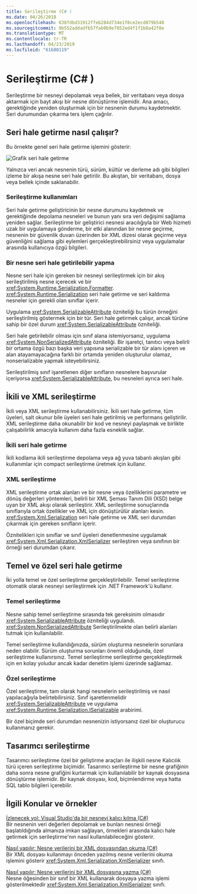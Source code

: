 ```yaml
---
title: Serileştirme (C# )
ms.date: 04/26/2018
ms.openlocfilehash: 638fdbd31912ffeb284d734e1f8ce2ecd879b540
ms.sourcegitcommit: 9b552addadfb57fab0b9e7852ed4f1f1b8a42f8e
ms.translationtype: MT
ms.contentlocale: tr-TR
ms.lasthandoff: 04/23/2019
ms.locfileid: "61680119"
---
```

# <a name="serialization-c"></a>Serileştirme (C# )

Serileştirme bir nesneyi depolamak veya bellek, bir veritabanı veya dosya aktarmak için bayt akışı bir nesne dönüştürme işlemidir. Ana amacı, gerektiğinde yeniden oluşturmak için bir nesnenin durumu kaydetmektir. Seri durumundan çıkarma ters işlem çağrılır.

## <a name="how-serialization-works"></a>Seri hale getirme nasıl çalışır?

Bu örnekte genel seri hale getirme işlemini gösterir:

![Grafik seri hale getirme](./media/index/serialization-process.gif)

Yalnızca veri ancak nesnenin türü, sürüm, kültür ve derleme adı gibi bilgileri izleme bir akışa nesne seri hale getirilir. Bu akıştan, bir veritabanı, dosya veya bellek içinde saklanabilir.

### <a name="uses-for-serialization"></a>Serileştirme kullanımları

Seri hale getirme geliştiricinin bir nesne durumunu kaydetmek ve gerektiğinde depolama nesneleri ve bunun yanı sıra veri değişimi sağlama yeniden sağlar. Serileştirme bir geliştirici nesnesi aracılığıyla bir Web hizmeti uzak bir uygulamaya gönderme, bir etki alanından bir nesne geçirme, nesnenin bir güvenlik duvarı üzerinden bir XML dizesi olarak geçirme veya güvenliğini sağlama gibi eylemleri gerçekleştirebilirsiniz veya uygulamalar arasında kullanıcıya özgü bilgileri.

### <a name="making-an-object-serializable"></a>Bir nesne seri hale getirilebilir yapma

Nesne seri hale için gereken bir nesneyi serileştirmek için bir akış serileştirilmiş nesne içerecek ve bir <xref:System.Runtime.Serialization.Formatter>. <xref:System.Runtime.Serialization> seri hale getirme ve seri kaldırma nesneler için gerekli olan sınıflar içerir.

Uygulama <xref:System.SerializableAttribute> özniteliği bu türün örneğini serileştirilmiş göstermek için bir tür. Seri hale getirmek çalışır, ancak türüne sahip bir özel durum <xref:System.SerializableAttribute> özniteliği.

Seri hale getirilebilir olması için sınıf alana istemiyorsanız, uygulama <xref:System.NonSerializedAttribute> özniteliği. Bir işaretçi, tanıtıcı veya belirli bir ortama özgü bazı başka veri yapısına serializable bir tür alanı içeren ve alan atayamayacağına farklı bir ortamda yeniden oluşturulur olamaz, nonserializable yapmak isteyebilirsiniz.

Serileştirilmiş sınıf işaretlenen diğer sınıfların nesnelere başvurular içeriyorsa <xref:System.SerializableAttribute>, bu nesneleri ayrıca seri hale.

## <a name="binary-and-xml-serialization"></a>İkili ve XML serileştirme

İkili veya XML serileştirme kullanabilirsiniz. İkili seri hale getirme, tüm üyeleri, salt okunur bile üyeleri seri hale getirilmiş ve performans geliştirilir. XML serileştirme daha okunabilir bir kod ve nesneyi paylaşmak ve birlikte çalışabilirlik amacıyla kullanım daha fazla esneklik sağlar.

### <a name="binary-serialization"></a>İkili seri hale getirme

İkili kodlama ikili serileştirme depolama veya ağ yuva tabanlı akışları gibi kullanımlar için compact serileştirme üretmek için kullanır.

### <a name="xml-serialization"></a>XML serileştirme

XML serileştirme ortak alanları ve bir nesne veya özelliklerini parametre ve dönüş değerleri yöntemleri, belirli bir XML Şeması Tanım Dili (XSD) belge uyan bir XML akışı olarak serileştirir. XML serileştirme sonuçlarında sınıflarıyla ortak özellikler ve XML için dönüştürülür alanları kesin. <xref:System.Xml.Serialization> seri hale getirme ve XML seri durumdan çıkarmak için gereken sınıfların içerir.

Öznitelikleri için sınıflar ve sınıf üyeleri denetlenmesine uygulamak <xref:System.Xml.Serialization.XmlSerializer> serileştiren veya sınıfının bir örneği seri durumdan çıkarır.

## <a name="basic-and-custom-serialization"></a>Temel ve özel seri hale getirme

İki yolla temel ve özel serileştirme gerçekleştirilebilir. Temel serileştirme otomatik olarak nesneyi serileştirmek için .NET Framework'ü kullanır.

### <a name="basic-serialization"></a>Temel serileştirme

Nesne sahip temel serileştirme sırasında tek gereksinim olmasıdır <xref:System.SerializableAttribute> özniteliği uygulandı. <xref:System.NonSerializedAttribute> Serileştirilmekte olan belirli alanları tutmak için kullanılabilir.

Temel serileştirme kullandığınızda, sürüm oluşturma nesnelerin sorunlara neden olabilir. Sürüm oluşturma sorunları önemli olduğunda, özel serileştirme kullanırsınız. Temel serileştirme serileştirme gerçekleştirmek için en kolay yoludur ancak kadar denetim işlemi üzerinde sağlamaz.

### <a name="custom-serialization"></a>Özel serileştirme

Özel serileştirme, tam olarak hangi nesnelerin serileştirilmiş ve nasıl yapılacağıyla belirtebilirsiniz. Sınıf işaretlenmelidir <xref:System.SerializableAttribute> ve uygulama <xref:System.Runtime.Serialization.ISerializable> arabirimi.

Bir özel biçimde seri durumdan nesnenizin istiyorsanız özel bir oluşturucu kullanmanız gerekir.

## <a name="designer-serialization"></a>Tasarımcı serileştirme

Tasarımcı serileştirme özel bir geliştirme araçları ile ilişkili nesne Kalıcılık türü içeren serileştirme biçimidir. Tasarımcı serileştirme bir nesne grafiğinin daha sonra nesne grafiğini kurtarmak için kullanılabilir bir kaynak dosyasına dönüştürme işlemidir. Bir kaynak dosyası, kod, biçimlendirme veya hatta SQL tablo bilgileri içerebilir.

## <a name="BKMK_RelatedTopics"></a> İlgili Konular ve örnekler  
[İzlenecek yol: Visual Studio'da bir nesneyi kalıcı kılma (C#)](walkthrough-persisting-an-object-in-visual-studio.md)  
Bir nesnenin veri değerleri depolamak ve bunları nesnesi örneği başlatıldığında almanıza imkan sağlayan, örnekleri arasında kalıcı hale getirmek için serileştirme'nın nasıl kullanılabileceğini gösterir.

[Nasıl yapılır: Nesne verilerini bir XML dosyasından okuma (C#)](how-to-read-object-data-from-an-xml-file.md)  
 Bir XML dosyası kullanmayı önceden yazılmış nesne verilerini okuma işlemini gösterir <xref:System.Xml.Serialization.XmlSerializer> sınıfı.

[Nasıl yapılır: Nesne verilerini bir XML dosyasına yazma (C#)](how-to-write-object-data-to-an-xml-file.md)  
Nesne öğesinden bir sınıf bir XML kullanarak dosyaya yazma işlemi gösterilmektedir <xref:System.Xml.Serialization.XmlSerializer> sınıfı.
